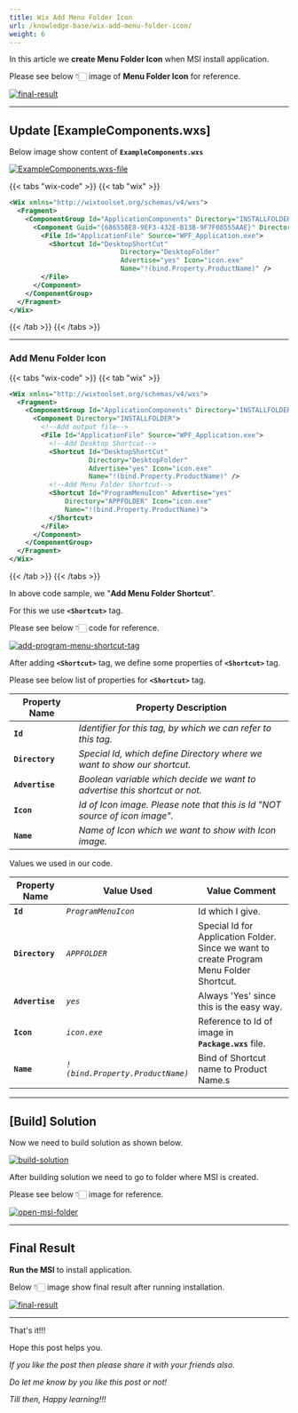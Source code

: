```yaml
---
title: Wix Add Menu Folder Icon
url: /knowledge-base/wix-add-menu-folder-icon/
weight: 6
---
```


In this article we **create Menu Folder Icon** when MSI install application.

Please see below 👇🏻 image of **Menu Folder Icon** for reference.

[![final-result](wix-add-menu-folder-icon/final-result.gif)](wix-add-menu-folder-icon/final-result.gif)

---

## Update [ExampleComponents.wxs]

Below image show content of **`ExampleComponents.wxs`**

[![ExampleComponents.wxs-file](wix-add-menu-folder-icon/ExampleComponents.wxs-file.png)](wix-add-menu-folder-icon/ExampleComponents.wxs-file.png)

{{< tabs "wix-code" >}}
{{< tab "wix" >}}

```xml {lineNos=true lineNoStart=1}
<Wix xmlns="http://wixtoolset.org/schemas/v4/wxs">
  <Fragment>
    <ComponentGroup Id="ApplicationComponents" Directory="INSTALLFOLDER">
      <Component Guid="{68655BE8-9EF3-432E-B13B-9F7F08555AAE}" Directory="INSTALLFOLDER">
        <File Id="ApplicationFile" Source="WPF_Application.exe">
          <Shortcut Id="DesktopShortCut"
                            Directory="DesktopFolder"
                            Advertise="yes" Icon="icon.exe"
                            Name="!(bind.Property.ProductName)" />
        </File>
      </Component>
    </ComponentGroup>
  </Fragment>
</Wix>
```

{{< /tab >}}
{{< /tabs >}}

---

### Add Menu Folder Icon

{{< tabs "wix-code" >}}
{{< tab "wix" >}}

```xml {lineNos=true lineNoStart=1}
<Wix xmlns="http://wixtoolset.org/schemas/v4/wxs">
  <Fragment>
    <ComponentGroup Id="ApplicationComponents" Directory="INSTALLFOLDER">
      <Component Directory="INSTALLFOLDER">
        <!--Add output file-->
        <File Id="ApplicationFile" Source="WPF_Application.exe">
          <!--Add Desktop Shortcut-->
          <Shortcut Id="DesktopShortCut"
                    Directory="DesktopFolder"
                    Advertise="yes" Icon="icon.exe"
                    Name="!(bind.Property.ProductName)" />
          <!--Add Menu Folder Shortcut-->
          <Shortcut Id="ProgramMenuIcon" Advertise="yes"
              Directory="APPFOLDER" Icon="icon.exe"
              Name="!(bind.Property.ProductName)">
          </Shortcut>
        </File>
      </Component>
    </ComponentGroup>
  </Fragment>
</Wix>
```

{{< /tab >}}
{{< /tabs >}}

In above code sample, we "__Add Menu Folder Shortcut__".

For this we use __`<Shortcut>`__ tag.

Please see below 👇🏻 code for reference.

[![add-program-menu-shortcut-tag](wix-add-menu-folder-icon/add-program-menu-shortcut-tag.png)](wix-add-menu-folder-icon/add-program-menu-shortcut-tag.png)

After adding __`<Shortcut>`__ tag, we define some properties of __`<Shortcut>`__ tag.

Please see below list of properties for __`<Shortcut>`__ tag.

| Property Name   | Property Description |
|-|-|
| __`Id`__        | _Identifier for this tag, by which we can refer to this tag._ |
| __`Directory`__ | _Special Id, which define Directory where we want to show our shortcut._ |
| __`Advertise`__ | _Boolean variable which decide we want to advertise this shortcut or not._ |
| __`Icon`__      | _Id of Icon image. Please note that this is Id "NOT source of icon image"._ |
| __`Name`__      | _Name of Icon which we want to show with Icon image._ |

Values we used in our code.

| Property Name   | Value Used | Value Comment |
|-|-|-|
| __`Id`__        | _`ProgramMenuIcon`_ | Id which I give. |
| __`Directory`__ | _`APPFOLDER`_ | Special Id for Application Folder. Since we want to create Program Menu Folder Shortcut. |
| __`Advertise`__ | _`yes`_ | Always 'Yes' since this is the easy way. |
| __`Icon`__      | _`icon.exe`_ | Reference to Id of image in __`Package.wxs`__ file. |
| __`Name`__      | _`!(bind.Property.ProductName)`_ | Bind of Shortcut name to Product Name.s |

---

## [Build] Solution

Now we need to build solution as shown below.

[![build-solution](wix-add-remove-program-details/build-solution.gif)](wix-add-remove-program-details/build-solution.gif)

After building solution we need to go to folder where MSI is created.

Please see below 👇🏻 image for reference.

[![open-msi-folder](wix-add-remove-program-details/open-msi-folder.gif)](wix-add-remove-program-details/open-msi-folder.gif)

---

## Final Result

__Run the MSI__ to install application.

Below 👇🏻 image show final result after running installation.

[![final-result](wix-add-menu-folder-icon/final-result.gif)](wix-add-menu-folder-icon/final-result.gif)

---

That's it!!! 

Hope this post helps you.

*If you like the post then please share it with your friends also.*

*Do let me know by you like this post or not!*

*Till then, Happy learning!!!*